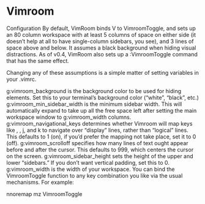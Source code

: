 Vimroom
=======

Configuration
By default, VimRoom binds <Leader>V to <Plug>VimroomToggle, and sets up an 80 column workspace with at least 5 columns of space on either side (it doesn’t help at all to have single-column sidebars, you see), and 3 lines of space above and below. It assumes a black background when hiding visual distractions. As of v0.4, VimRoom also sets up a :VimroomToggle command that has the same effect.

Changing any of these assumptions is a simple matter of setting variables in your .vimrc.

g:vimroom_background is the background color to be used for hiding elements. Set this to your terminal’s background color (“white”, “black”, etc.)
g:vimroom_min_sidebar_width is the minimum sidebar width. This will automatically expand to take up all the free space left after setting the main workspace window to g:vimroom_width columns.
g:vimroom_navigational_keys determines whether Vimroom will map keys like <Up>, <Down>, j, and k to navigate over “display” lines, rather than “logical” lines. This defaults to 1 (on), if you’d prefer the mapping not take place, set it to 0 (off).
g:vimroom_scrolloff specifies how many lines of text ought appear before and after the cursor. This defaults to 999, which centers the cursor on the screen.
g:vimroom_sidebar_height sets the height of the upper and lower “sidebars.” If you don’t want vertical padding, set this to 0.
g:vimroom_width is the width of your workspace.
You can bind the <Plug>VimroomToggle function to any key combination you like via the usual mechanisms. For example:

nnoremap <silent> <Leader>mz <Plug>VimroomToggle
